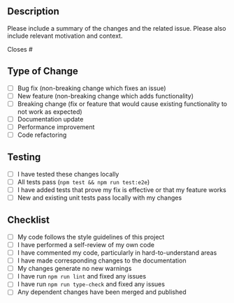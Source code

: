 ## Description

Please include a summary of the changes and the related issue. Please also include relevant motivation and context.

Closes #

## Type of Change

- [ ] Bug fix (non-breaking change which fixes an issue)
- [ ] New feature (non-breaking change which adds functionality)
- [ ] Breaking change (fix or feature that would cause existing functionality to not work as expected)
- [ ] Documentation update
- [ ] Performance improvement
- [ ] Code refactoring

## Testing

- [ ] I have tested these changes locally
- [ ] All tests pass (`npm test && npm run test:e2e`)
- [ ] I have added tests that prove my fix is effective or that my feature works
- [ ] New and existing unit tests pass locally with my changes

## Checklist

- [ ] My code follows the style guidelines of this project
- [ ] I have performed a self-review of my own code
- [ ] I have commented my code, particularly in hard-to-understand areas
- [ ] I have made corresponding changes to the documentation
- [ ] My changes generate no new warnings
- [ ] I have run `npm run lint` and fixed any issues
- [ ] I have run `npm run type-check` and fixed any issues
- [ ] Any dependent changes have been merged and published

